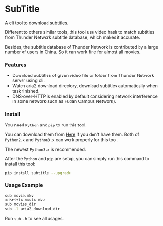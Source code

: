 # SubTitle

A cli tool to download subtitles. 

Different to others similar tools, this tool use video hash to match subtitles from Thunder Network subtitle database, which makes it accurate. 

Besides, the subtitle database of Thunder Network is contributed by a large number of users in China. So it can work fine for almost all movies.

### Features
- Download subtitles of given video file or folder from Thunder Network server using cli.
- Watch aria2 download directory, download subtitles automatically when task finished.
- DNS-over-HTTP is enabled by default considering network interference in some network(such as Fudan Campus Network).

### Install
You need `Python` and `pip` to run this tool.

You can download them from [Here](https://www.python.org/downloads/) if you don\'t have them. 
Both of `Python2.x` and `Python3.x` can work properly for this tool.

The newest `Python3.x` is recommended.

After the `Python` and `pip` are setup, you can simply run this command to install this tool:

```bash
pip install subtitle --upgrade
```

### Usage Example
```bash
sub movie.mkv
subtitle movie.mkv
sub movies_dir
sub -l aria2_download_dir
```
Run `sub -h` to see all usages.
